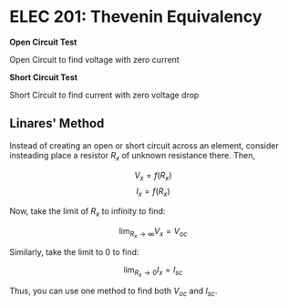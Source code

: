 # ELEC 201: Thevenin Equivalency

**Open Circuit Test**

Open Circuit to find voltage with zero current

**Short Circuit Test**

Short Circuit to find current with zero voltage drop

## Linares' Method

Instead of creating an open or short circuit across an element, consider insteading place a resistor $R_x$ of unknown resistance there. Then,

$$ V_x = f(R_x)$$
$$ I_x = f(R_x)$$

Now, take the limit of $R_x$ to infinity to find:

$$\lim_{R_x \rightarrow\infty} V_x = V_{oc}$$

Similarly, take the limit to 0 to find:

$$\lim_{R_x \rightarrow0} I_x = I_{sc}$$

Thus, you can use one method to find both $V_{oc}$ and $I_{sc}$.